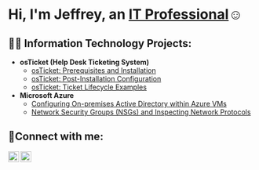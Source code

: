 <h1>Hi, I'm Jeffrey, an <a href="https://linkedin.com/in/jeffrey-joseph-439847258">IT Professional</a>☺</h1>

<h2>👨‍💻 Information Technology Projects:</h2>

- <b>osTicket (Help Desk Ticketing System)</b>
  - [osTicket: Prerequisites and Installation](https://github.com/jeffreyjosephh22/osticket-prereqs)
  - [osTicket: Post-Installation Configuration](https://github.com/jeffreyjosephh22/post-install-config)
  - [osTicket: Ticket Lifecycle Examples](https://github.com/jeffreyjosephh22/ticket-lifecycle)
- <b>Microsoft Azure</b>
  - [Configuring On-premises Active Directory within Azure VMs](https://github.com/joshmadakorcc/configure-ad)
  - [Network Security Groups (NSGs) and Inspecting Network Protocols](https://github.com/joshmadakorcc/azure-network-protocols)

<h2>🤳Connect with me:</h2>


[<img align="left" alt="Jeffrey | LinkedIn" width="22px" src="https://cdn.jsdelivr.net/npm/simple-icons@v3/icons/linkedin.svg" />][linkedin]
[<img align="left" alt="Jeffrey | Instagram" width="22px" src="https://cdn.jsdelivr.net/npm/simple-icons@v3/icons/instagram.svg" />][instagram]


[instagram]: https://www.instagram.com/jeffreyjosephh_
[linkedin]: https://linkedin.com/in/jeffrey-joseph-439847258
